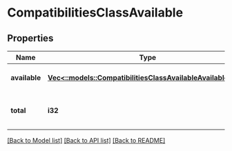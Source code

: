 # CompatibilitiesClassAvailable

## Properties
Name | Type | Description | Notes
------------ | ------------- | ------------- | -------------
**available** | [**Vec<::models::CompatibilitiesClassAvailableAvailableItem>**](CompatibilitiesClassAvailableAvailableItem.md) |  | [optional] [default to null]
**total** | **i32** | Total number of items available. | [optional] [default to null]

[[Back to Model list]](../README.md#documentation-for-models) [[Back to API list]](../README.md#documentation-for-api-endpoints) [[Back to README]](../README.md)


